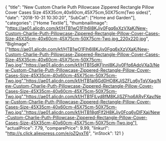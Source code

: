 {
	"title": "New Custom Charlie Puth Pillowcase Zippered Rectangle Pillow Cover Cases Size 45X35cm,40x60cm,45X75cm,50X75cm(Two sides)",
	"date": "2018-10-31 10:30:20",
	"SubCat": ["Home and Garden"],
	"categories": ["Home Textile"],
	"thumbnailImage": "https://ae01.alicdn.com/kf/HTB1wO1Flh6I8KJjy0Fgq6xXzVXaK/New-Custom-Charlie-Puth-Pillowcase-Zippered-Rectangle-Pillow-Cover-Cases-Size-45X35cm-40x60cm-45X75cm-50X75cm-Two.jpg_220x220.jpg",
	"BigImage": ["https://ae01.alicdn.com/kf/HTB1wO1Flh6I8KJjy0Fgq6xXzVXaK/New-Custom-Charlie-Puth-Pillowcase-Zippered-Rectangle-Pillow-Cover-Cases-Size-45X35cm-40x60cm-45X75cm-50X75cm-Two.jpg","https://ae01.alicdn.com/kf/HTB1SdKFlnnI8KJjy0Ffq6AdoVXa3/New-Custom-Charlie-Puth-Pillowcase-Zippered-Rectangle-Pillow-Cover-Cases-Size-45X35cm-40x60cm-45X75cm-50X75cm-Two.jpg","https://ae01.alicdn.com/kf/HTB1aI6Gd0HO8KJjSZFLq6yTqVXag/New-Custom-Charlie-Puth-Pillowcase-Zippered-Rectangle-Pillow-Cover-Cases-Size-45X35cm-40x60cm-45X75cm-50X75cm-Two.jpg","https://ae01.alicdn.com/kf/HTB1FlLyd8fM8KJjSZFhq6ARyFXav/New-Custom-Charlie-Puth-Pillowcase-Zippered-Rectangle-Pillow-Cover-Cases-Size-45X35cm-40x60cm-45X75cm-50X75cm-Two.jpg","https://ae01.alicdn.com/kf/HTB18gtFlf2H8KJjy0Fcq6yDlFXaj/New-Custom-Charlie-Puth-Pillowcase-Zippered-Rectangle-Pillow-Cover-Cases-Size-45X35cm-40x60cm-45X75cm-50X75cm-Two.jpg"],
	"actualPrice": 7.79,
	"comparePrice": 9.99,
	"linkurl": "http://s.click.aliexpress.com/e/oZQyxT6",
	"inStock": 121
}
